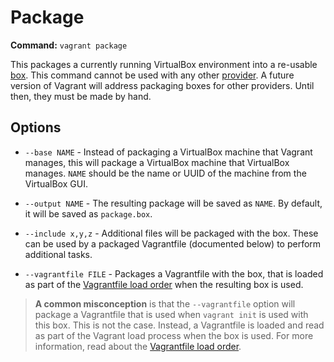 
# Package 
**Command:** `vagrant package`

This packages a currently running VirtualBox environment into a re-usable [box][box]. This command cannot be used with any other [provider][provider]. A future version of Vagrant will address packaging boxes for other providers. Until then, they must be made by hand.

## Options

* `--base NAME` - Instead of packaging a VirtualBox machine that Vagrant manages, this will package a VirtualBox machine that VirtualBox manages. `NAME` should be the name or UUID of the machine from the VirtualBox GUI.

* `--output NAME` - The resulting package will be saved as `NAME`. By default, it will be saved as `package.box`.

* `--include x,y,z` - Additional files will be packaged with the box. These can be used by a packaged Vagrantfile (documented below) to perform additional tasks.

* `--vagrantfile FILE` - Packages a Vagrantfile with the box, that is loaded as part of the [Vagrantfile load order][load-order] when the resulting box is used.

> **A common misconception** is that the `--vagrantfile` option will package a Vagrantfile that is used when `vagrant init` is used with this box. This is not the case. Instead, a Vagrantfile is loaded and read as part of the Vagrant load process when the box is used. For more information, read about the [Vagrantfile load order][load-order].

[box]: https://docs.vagrantup.com/v2/boxes.html
[provider]: https://docs.vagrantup.com/v2/providers/
[load-order]: https://docs.vagrantup.com/v2/vagrantfile/#load-order